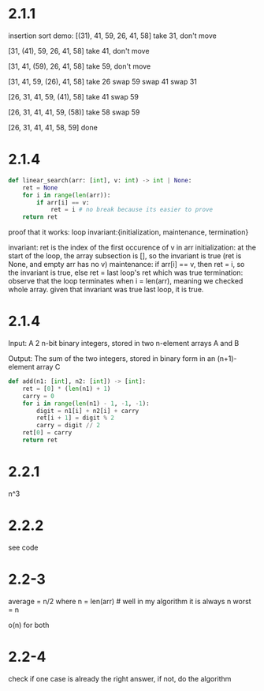 # 2.1.1

insertion sort demo:
[(31), 41, 59, 26, 41, 58]
take 31, don't move

[31, (41), 59, 26, 41, 58]
take 41, don't move

[31, 41, (59), 26, 41, 58]
take 59, don't move

[31, 41, 59, (26), 41, 58]
take 26
swap 59
swap 41
swap 31

[26, 31, 41, 59, (41), 58]
take 41
swap 59

[26, 31, 41, 41, 59, (58)]
take 58
swap 59

[26, 31, 41, 41, 58, 59]
done

# 2.1.4

```python
def linear_search(arr: [int], v: int) -> int | None:
    ret = None
    for i in range(len(arr)):
        if arr[i] == v:
            ret = i # no break because its easier to prove
    return ret
```

proof that it works:
loop invariant:{initialization, maintenance, termination}

invariant: ret is the index of the first occurence of v in arr
initialization: at the start of the loop, the array subsection is [], so the invariant is true (ret is None, and empty arr has no v)
maintenance: if arr[i] == v, then ret = i, so the invariant is true, else ret = last loop's ret which was true
termination: observe that the loop terminates when i = len(arr), meaning we checked whole array. given that invariant was true last loop, it is true.

# 2.1.4

Input: A 2 n-bit binary integers, stored in two n-element arrays A and B

Output: The sum of the two integers, stored in binary form in an (n+1)-element array C

```python
def add(n1: [int], n2: [int]) -> [int]:
    ret = [0] * (len(n1) + 1)
    carry = 0
    for i in range(len(n1) - 1, -1, -1):
        digit = n1[i] + n2[i] + carry
        ret[i + 1] = digit % 2
        carry = digit // 2
    ret[0] = carry
    return ret
```

# 2.2.1

n^3

# 2.2.2

see code

# 2.2-3

average = n/2 where n = len(arr) # well in my algorithm it is always n
worst = n

o(n) for both

# 2.2-4

check if one case is already the right answer, if not, do the algorithm
